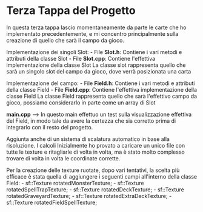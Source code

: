 # Terza Tappa del Progetto

In questa terza tappa lascio momentaneamente da parte le carte che ho implementato precedentemente, e mi concentro principalmente sulla creazione di quello che sarà il campo da gioco.

Implementazione dei singoli Slot:
    - File **Slot.h**: Contiene i vari metodi e attributi della classe Slot
    - File **Slot.cpp**: Contiene l'effettiva implementazione della classe Slot
    La classe slot rappresenta quello che sarà un singolo slot del campo da gioco, dove verrà posizionata una carta

Implementazione del campo:
    - File **Field.h**: Contiene i vari metodi e attributi della classe Field
    - File **Field.cpp**: Contiene l'effettiva implementazione della classe Field
    La classe Field rappresenta quello che sarà l'effettivo campo da gioco, possiamo considerarlo in parte come un array di Slot

**main.cpp** --> In questo main effettuo un test sulla visualizzazione effettiva del Field, in modo tale da avere la certezza che sia corretto prima di integrarlo con il resto del progetto.  

Aggiunta anche di un sistema di scalatura automatico in base alla risoluzione.
I calcoli 
Inizialmente ho provato a caricare un unico file con tutte le texture e ritagliarle di volta in volta, ma è stato molto complesso trovare di volta in volta le coordinate corrette.

Per la creazione delle texture ruotate, dopo vari tentativi, la scelta più efficace è stata quella di aggiungere i seguenti campi all'interno della classe Field:
    - sf::Texture rotatedMonsterTexture;
    - sf::Texture rotatedSpellTrapTexture;
    - sf::Texture rotatedDeckTexture;
    - sf::Texture rotatedGraveyardTexture;
    - sf::Texture rotatedExtraDeckTexture;
    - sf::Texture rotatedFieldSpellTexture; 
   